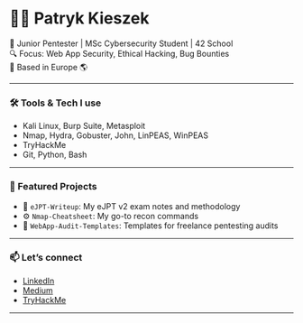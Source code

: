 # 👨‍💻 Patryk Kieszek

🎯 Junior Pentester | MSc Cybersecurity Student | 42 School  
🔍 Focus: Web App Security, Ethical Hacking, Bug Bounties  
📍 Based in Europe 🌎

---

### 🛠️ Tools & Tech I use
- Kali Linux, Burp Suite, Metasploit
- Nmap, Hydra, Gobuster, John, LinPEAS, WinPEAS
- TryHackMe
- Git, Python, Bash

---

### 📌 Featured Projects
- 🔐 `eJPT-Writeup`: My eJPT v2 exam notes and methodology
- ⚙️ `Nmap-Cheatsheet`: My go-to recon commands
- 📁 `WebApp-Audit-Templates`: Templates for freelance pentesting audits

---

### 📫 Let’s connect
- [LinkedIn](https://linkedin.com/in/patrykkieszek)
- [Medium](https://medium.com/@cybernomad42)
- [TryHackMe](https://tryhackme.com/p/pkieszek)
---


